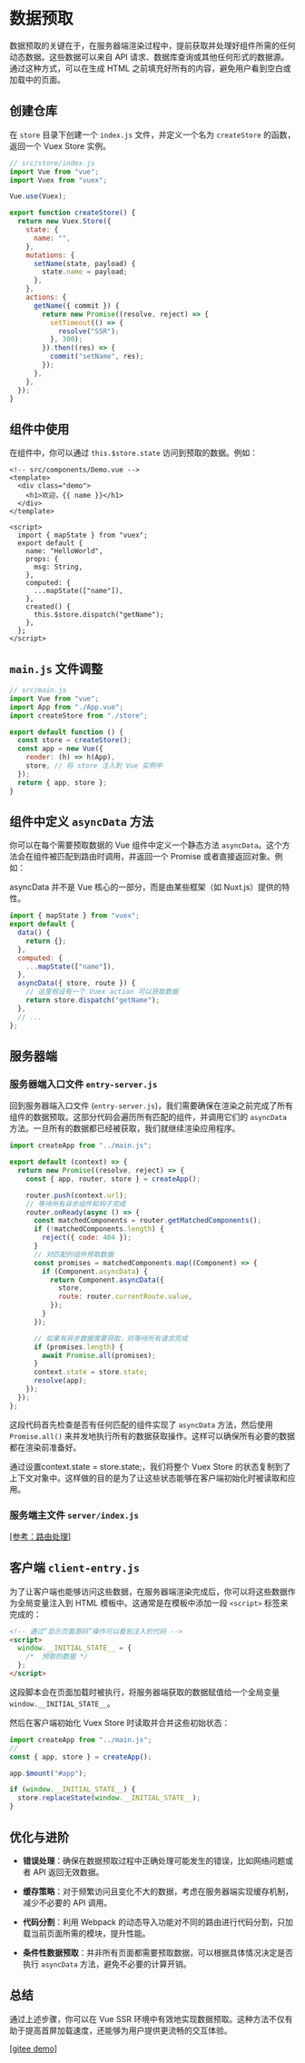 # 数据预取

数据预取的关键在于，在服务器端渲染过程中，提前获取并处理好组件所需的任何动态数据。这些数据可以来自 API 请求、数据库查询或其他任何形式的数据源。通过这种方式，可以在生成 HTML 之前填充好所有的内容，避免用户看到空白或加载中的页面。

## 创建仓库

在 `store` 目录下创建一个 `index.js` 文件，并定义一个名为 `createStore` 的函数，返回一个 Vuex Store 实例。

```javascript
// src/store/index.js
import Vue from "vue";
import Vuex from "vuex";

Vue.use(Vuex);

export function createStore() {
  return new Vuex.Store({
    state: {
      name: "",
    },
    mutations: {
      setName(state, payload) {
        state.name = payload;
      },
    },
    actions: {
      getName({ commit }) {
        return new Promise((resolve, reject) => {
          setTimeout(() => {
            resolve("SSR");
          }, 300);
        }).then((res) => {
          commit("setName", res);
        });
      },
    },
  });
}
```

## 组件中使用

在组件中，你可以通过 `this.$store.state` 访问到预取的数据。例如：

```vue
<!-- src/components/Demo.vue -->
<template>
  <div class="demo">
    <h1>欢迎，{{ name }}</h1>
  </div>
</template>

<script>
  import { mapState } from "vuex";
  export default {
    name: "HelloWorld",
    props: {
      msg: String,
    },
    computed: {
      ...mapState(["name"]),
    },
    created() {
      this.$store.dispatch("getName");
    },
  };
</script>
```

## `main.js` 文件调整

```js
// src/main.js
import Vue from "vue";
import App from "./App.vue";
import createStore from "./store";

export default function () {
  const store = createStore();
  const app = new Vue({
    render: (h) => h(App),
    store, // 将 store 注入到 Vue 实例中
  });
  return { app, store };
}
```

## 组件中定义 `asyncData` 方法

你可以在每个需要预取数据的 Vue 组件中定义一个静态方法 `asyncData`。这个方法会在组件被匹配到路由时调用，并返回一个 Promise 或者直接返回对象。例如：

<bwe><prib>asyncData</prib> 并不是 Vue 核心的一部分，而是由某些框架（如 Nuxt.js）提供的特性。</bwe>

```javascript
import { mapState } from "vuex";
export default {
  data() {
    return {};
  },
  computed: {
    ...mapState(["name"]),
  },
  asyncData({ store, route }) {
    // 这里假设有一个 Vuex action 可以获取数据
    return store.dispatch("getName");
  },
  // ...
};
```

## 服务器端

### 服务器端入口文件 `entry-server.js`

回到服务器端入口文件 (`entry-server.js`)，我们需要确保在渲染之前完成了所有组件的数据预取。这部分代码会遍历所有匹配的组件，并调用它们的 `asyncData` 方法。一旦所有的数据都已经被获取，我们就继续渲染应用程序。

```javascript
import createApp from "../main.js";

export default (context) => {
  return new Promise((resolve, reject) => {
    const { app, router, store } = createApp();

    router.push(context.url);
    // 等待所有异步组件和钩子完成
    router.onReady(async () => {
      const matchedComponents = router.getMatchedComponents();
      if (!matchedComponents.length) {
        reject({ code: 404 });
      }
      // 对匹配的组件预取数据
      const promises = matchedComponents.map((Component) => {
        if (Component.asyncData) {
          return Component.asyncData({
            store,
            route: router.currentRoute.value,
          });
        }
      });

      // 如果有异步数据需要获取，则等待所有请求完成
      if (promises.length) {
        await Promise.all(promises);
      }
      context.state = store.state;
      resolve(app);
    });
  });
};
```

这段代码首先检查是否有任何匹配的组件实现了 `asyncData` 方法，然后使用 `Promise.all()` 来并发地执行所有的数据获取操作。这样可以确保所有必要的数据都在渲染前准备好。

<bwe>通过设置<prib>context.state = store.state;</prib>，我们将整个 Vuex Store 的状态复制到了上下文对象中。这样做的目的是为了让这些状态能够在客户端初始化时被读取和应用。</bwe>

### 服务端主文件 `server/index.js`

[[参考：路由处理]](路由处理.md#\_4-服务端主文件获取路由)

## 客户端 `client-entry.js`

为了让客户端也能够访问这些数据，在服务器端渲染完成后，你可以将这些数据作为全局变量注入到 HTML 模板中。这通常是在模板中添加一段 `<script>` 标签来完成的：

```html
<!-- 通过“显示页面源码”操作可以看到注入的代码 -->
<script>
  window.__INITIAL_STATE__ = {
    /*  预取的数据 */
  };
</script>
```

这段脚本会在页面加载时被执行，将服务器端获取的数据赋值给一个全局变量 `window.__INITIAL_STATE__`。

然后在客户端初始化 Vuex Store 时读取并合并这些初始状态：

```javascript
import createApp from "../main.js";
//
const { app, store } = createApp();

app.$mount("#app");

if (window.__INITIAL_STATE__) {
  store.replaceState(window.__INITIAL_STATE__);
}
```

## 优化与进阶

- **错误处理**：确保在数据预取过程中正确处理可能发生的错误，比如网络问题或者 API 返回无效数据。
- **缓存策略**：对于频繁访问且变化不大的数据，考虑在服务器端实现缓存机制，减少不必要的 API 调用。

- **代码分割**：利用 Webpack 的动态导入功能对不同的路由进行代码分割，只加载当前页面所需的模块，提升性能。

- **条件性数据预取**：并非所有页面都需要预取数据，可以根据具体情况决定是否执行 `asyncData` 方法，避免不必要的计算开销。

## 总结

通过上述步骤，你可以在 Vue SSR 环境中有效地实现数据预取。这种方法不仅有助于提高首屏加载速度，还能够为用户提供更流畅的交互体验。

[[gitee demo]](https://gitee.com/basic-fort/vue-ssr-demo)
